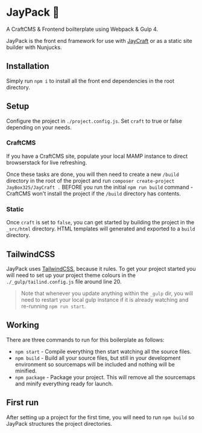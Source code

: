 # JayPack 🍾
A CraftCMS & Frontend boilterplate using Webpack & Gulp 4.

JayPack is the front end framework for use with [JayCraft](https://github.com/JayBox325/JayCraft) or as a static site builder with Nunjucks.

## Installation
Simply run `npm i` to install all the front end dependencies in the root directory.

## Setup
Configure the project in `./project.config.js`. Set `craft` to true or false depending on your needs.

### CraftCMS
If you have a CraftCMS site, populate your local MAMP instance to direct browserstack for live refreshing.

Once these tasks are done, you will then need to create a new `/build` directory in the root of the project and run `composer create-project JayBox325/JayCraft .` BEFORE you run the initial `npm run build` command - CraftCMS won't install the project if the `/build` directory has contents.

### Static
Once `craft` is set to `false`, you can get started by building the project in the `_src/html` directory. HTML templates will generated and exported to a `build` directory.

## TailwindCSS
JayPack uses [TailwindCSS](https://tailwindcss.com/), because it rules. To get your project started you will need to set up your project theme colours in the `./_gulp/tailind.config.js` file around line 20.

> Note that whenever you update anything within the `_gulp` dir, you will need to restart your local gulp instance if it is already watching and re-running `npm run start`.

## Working
There are three commands to run for this boilerplate as follows:

* `npm start` - Compile everything then start watching all the source files.
* `npm build` - Build all your source files, but still in your development environment so sourcemaps will be included and nothing will be minified.
* `npm package` - Package your project. This will remove all the sourcemaps and minify everything ready for launch.

## First run
After setting up a project for the first time, you will need to run `npm build` so JayPack structures the project directories.